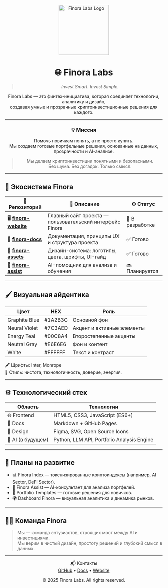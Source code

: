 <div align="center">

<img src="https://raw.githubusercontent.com/FinoraLabs/finora-assets/main/logos/finora-logo.png" width="160" alt="Finora Labs Logo">

# 🌐 Finora Labs

> _Invest Smart. Invest Simple._

Finora Labs — это финтех-инициатива, которая соединяет технологии, аналитику и дизайн,  
создавая умные и прозрачные криптоинвестиционные решения для каждого.

---

### 💡 Миссия
Помочь новичкам понять, а не просто купить.  
Мы создаем готовые портфельные решения, основанные на данных, прозрачности и AI-анализе.

> Мы делаем криптоинвестиции понятными и безопасными.  
> Без шума. Без догадок. Только смысл.

---

</div>

## 🧭 Экосистема Finora

| 🧩 Репозиторий | 📝 Описание | ⚙️ Статус |
|----------------|-------------|-----------|
| 🖥️ [**finora-website**](https://github.com/FinoraLabs/finora-website) | Главный сайт проекта — пользовательский интерфейс Finora | 🚧 В разработке |
| 📘 [**finora-docs**](https://github.com/FinoraLabs/finora-docs) | Документация, принципы UX и структура проекта | ✅ Готово |
| 🎨 [**finora-assets**](https://github.com/FinoraLabs/finora-assets) | Дизайн-система: логотипы, цвета, шрифты, UI-гайд | ✅ Готово |
| 🧠 [**finora-assist**](https://github.com/FinoraLabs/finora-assist) | AI-помощник для анализа и обучения | 🔜 Планируется |

---

## 🖌️ Визуальная айдентика

| Цвет | HEX | Роль |
|------|------|------|
| Graphite Blue | #1A2B3C | Основной фон |
| Neural Violet | #7C3AED | Акцент и активные элементы |
| Energy Teal | #00C8A4 | Второстепенные акценты |
| Neutral Gray | #E6E6E6 | Фон и контент |
| White | #FFFFFF | Текст и контраст |

🖋️ Шрифты: Inter, Monrope  
🎨 Стиль: чистота, технологичность, доверие, энергия.

---

## ⚙️ Технологический стек

| Область | Технологии |
|----------|-------------|
| 🌐 Frontend | HTML5, CSS3, JavaScript (ES6+) |
| 🧱 Docs | Markdown + GitHub Pages |
| 🎨 Design | Figma, SVG, Open Source Icons |
| 🤖 AI (в будущем) | Python, LLM API, Portfolio Analysis Engine |

---

## 🔭 Планы на развитие

- 📊 Finora Index — токенизированные криптоиндексы (например, AI Sector, DeFi Sector).  
- 💬 Finora Assist — AI-консультант для анализа портфелей.  
- 🧩 Portfolio Templates — готовые решения для новичков.  
- 🌍 Dashboard Finora — визуальная аналитика и динамика рынков.

---

## 🧑‍💻 Команда Finora

> Мы — команда энтузиастов, строящих мост между AI и инвестициями.  
> Мы верим в чистый дизайн, простоту решений и глубокий смысл в данных.

---

<div align="center">

📬 Контакты  
[GitHub](https://github.com/FinoraLabs) • [Docs](https://github.com/FinoraLabs/finora-docs) • [Website](https://github.com/FinoraLabs/finora-website)

© 2025 Finora Labs. All rights reserved.

</div>
